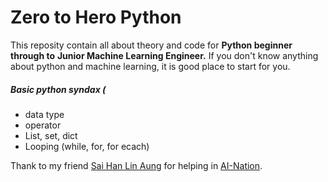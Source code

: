 # Zero to Hero Python

This reposity contain all about theory and code for **Python beginner through to** **Junior Machine Learning Engineer.** If you don't know anything about python and machine learning, it is good place to start for you.


##### Basic python syndax (

- data type
- operator
- List, set, dict
- Looping (while, for, for ecach)





Thank to my friend [Sai Han Lin Aung](https://github.com/hanlinag) for helping in [AI-Nation](https://www.facebook.com/ainationmm).
